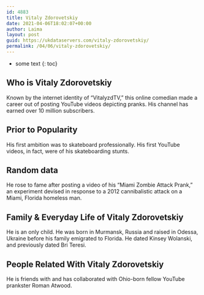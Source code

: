 ```yaml
---
id: 4883
title: Vitaly Zdorovetskiy
date: 2021-04-06T18:02:07+00:00
author: Laima
layout: post
guid: https://ukdataservers.com/vitaly-zdorovetskiy/
permalink: /04/06/vitaly-zdorovetskiy/
---
```


* some text
{: toc}


## Who is Vitaly Zdorovetskiy
                  
                  
                  
Known by the internet identity of &#8220;VitalyzdTV,&#8221; this online comedian made a career out of posting YouTube videos depicting pranks. His channel has earned over 10 million subscribers. 
                  
              
            
              
            
                
                
                
## Prior to Popularity
                  
                  
                  
His first ambition was to skateboard professionally. His first YouTube videos, in fact, were of his skateboarding stunts. 
                  
              
            
              
            
                
                
                
## Random data
                  
                  
                  
He rose to fame after posting a video of his &#8220;Miami Zombie Attack Prank,&#8221; an experiment devised in response to a 2012 cannibalistic attack on a Miami, Florida homeless man. 
                  
              
            
              
            
                
                
                
## Family & Everyday Life of Vitaly Zdorovetskiy
                  
                  
                  
He is an only child. He was born in Murmansk, Russia and raised in Odessa, Ukraine before his family emigrated to Florida. He dated Kinsey Wolanski, and previously dated Bri Teresi. 
                  
              
            
              
            
                
                
                
## People Related With Vitaly Zdorovetskiy
                  
                  
                  
He is friends with and has collaborated with Ohio-born fellow YouTube prankster Roman Atwood. 
                  
              
            
              
            
                
              
            
              
              
            
            
              
            
          
          
          